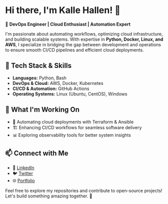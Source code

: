 # Hi there, I'm Kalle Hallen! 👋

🚀 **DevOps Engineer | Cloud Enthusiast | Automation Expert**  

I'm passionate about automating workflows, optimizing cloud infrastructure, and building scalable systems. With expertise in **Python, Docker, Linux, and AWS**, I specialize in bridging the gap between development and operations to ensure smooth CI/CD pipelines and efficient cloud deployments.

## 🔧 Tech Stack & Skills  
- **Languages:** Python, Bash  
- **DevOps & Cloud:** AWS, Docker, Kubernetes 
- **CI/CD & Automation:** GitHub Actions
- **Operating Systems:** Linux (Ubuntu, CentOS), Windows  
## 📌 What I'm Working On  
- 🚀 Automating cloud deployments with Terraform & Ansible  
- 🏗️ Enhancing CI/CD workflows for seamless software delivery  
- 📊 Exploring observability tools for better system insights  

## 📫 Connect with Me  
- 💼 [LinkedIn](#)  
- 🐦 [Twitter](#)  
- 🌐 [Portfolio](#)  

Feel free to explore my repositories and contribute to open-source projects! Let's build something amazing together. 🚀  
